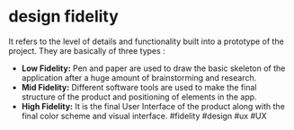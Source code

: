 # design fidelity
It refers to the level of details and functionality built into a prototype of the project. They are basically of three types :

-   **Low Fidelity:** Pen and paper are used to draw the basic skeleton of the application after a huge amount of brainstorming and research.
-   **Mid Fidelity:** Different software tools are used to make the final structure of the product and positioning of elements in the app.
-   **High Fidelity:** It is the final User Interface of the product along with the final color scheme and visual interface.
#fidelity
#design #ux #UX 